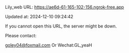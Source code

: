 Lily_web URL: https://ae6d-61-165-102-156.ngrok-free.app

Updated at: 2024-12-10 09:24:42

If you cannot open this URL, the server might be down.

Please contact: 

goley04@foxmail.com Or Wechat:GL_yeaH